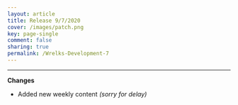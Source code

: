 ```yaml
---
layout: article
title: Release 9/7/2020
cover: /images/patch.png
key: page-single
comment: false
sharing: true
permalink: /Wrelks-Development-7
---
```

   
---
   
**Changes**

- Added new weekly content *(sorry for delay)*

